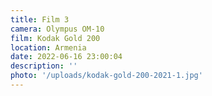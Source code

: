 ```yaml
---
title: Film 3
camera: Olympus OM-10
film: Kodak Gold 200
location: Armenia
date: 2022-06-16 23:00:04
description: ''
photo: '/uploads/kodak-gold-200-2021-1.jpg'
---
```

